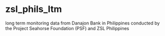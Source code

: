 # zsl_phils_ltm
long term monitoring data from Danajon Bank in Philippines conducted by the Project Seahorse Foundation (PSF) and ZSL Philippines
